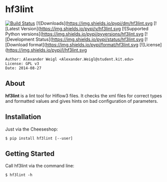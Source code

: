 hf3lint
=======

[![Build Status](https://travis-ci.org/areku/hf3lint.svg?branch=master)](https://travis-ci.org/areku/hf3lint)
[![Downloads](https://img.shields.io/pypi/dm/hf3lint.svg
[![Latest Version](https://img.shields.io/pypi/v/hf3lint.svg
[![Supported Python versions](https://img.shields.io/pypi/pyversions/hf3lint.svg
[![Development Status](https://img.shields.io/pypi/status/hf3lint.svg
[![Download format](https://img.shields.io/pypi/format/hf3lint.svg
[![License](https://img.shields.io/pypi/l/hf3lint.svg

    Author: Alexander Weigl <Alexander.Weigl@student.kit.edu>
    License: GPL v3
    Date: 2014-08-27


## About

**hf3lint** is a lint tool for Hiflow3 files. It checks the xml files for correct types and formatted values 
and gives hints on bad configuration of parameters.


## Installation

Just via the Cheeseshop:

    $ pip install hf3lint [--user]


## Getting Started  

Call hf3lint via the command line:

    $ hf3lint -h 
